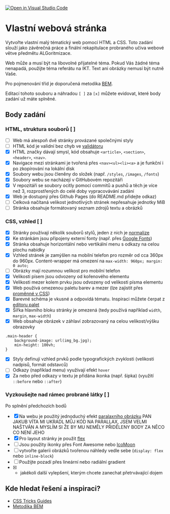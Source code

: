 [![Open in Visual Studio Code](https://classroom.github.com/assets/open-in-vscode-c66648af7eb3fe8bc4f294546bfd86ef473780cde1dea487d3c4ff354943c9ae.svg)](https://classroom.github.com/online_ide?assignment_repo_id=7890324&assignment_repo_type=AssignmentRepo)
# Vlastní webová stránka

Vytvořte vlastní malý tématický web pomocí HTML a CSS. Toto zadání slouží jako závěrečná práce a finální rekapitulace probraného učiva webové větve předmětu ALGoritmizace.

Web může a musí být na libovolné přijatelné téma. Pokud Vás žádné téma nenapadá, použijte téma referátu na IKT. Text ani obrázky nemusí být nutně Vaše.

Pro pojmenování tříd je doporučená metodika [BEM](http://getbem.com/introduction/).

Editací tohoto souboru a náhradou ``[ ]`` za ``[x]`` můžete evidovat, které body zadání už máte splněné.

## Body zadání

### HTML, struktura souborů [ ]

* [ ] Web má alespoň dvě stránky provázané společnými styly
* [ ] HTML kód je validní bez chyb ve [validátoru](https://validator.w3.org/)
* [X] HTML značky dávají smysl, kód obsahuje ``<article>``, ``<section>``, ``<header>``, ``<nav>``.
* [X] Navigace mezi stránkami je tvořená přes ``<nav><ul><li><a>`` a je funkční i po zkopírování na lokální disk
* [X] Soubory webu jsou členěny do složek (např. ``/styles``, ``/images``, ``/fonts``)
* [X] Soubory webu se nacházejí v GitHubovém repozitáři
* [X] V repozitáři se soubory ocitly pomocí commitů a pushů a těch je více než 3, rozprostřených do celé doby vypracovávání zadání
* [X] Web je dostupný přes Github Pages (do README.md přidejte odkaz)
* [ ] Celková načítaná velikost jednotlivých stránek nepřesahuje jednotky MiB
* [ ] Stránka obsahuje formátovaný seznam zdrojů textu a obrázků

### CSS, vzhled [ ]

* [X] Stránky používají několik souborů stylů, jeden z nich je [normalize](https://necolas.github.io/normalize.css/)
* [X] Ke stránkám jsou připojeny externí fonty (např. přes [Google Fonts](https://fonts.google.com/))
* [X] Stránka obsahuje horizontální nebo vertikální menu s odkazy na celou plochu nabídky
* [X] Vzhled stránek je zamýšlen na mobilní telefon pro rozměr od cca 360px do 960px. Content-wrapper má omezení na ``max-width: 960px; margin: 0 auto;``
* [ ] Obrázky mají rozumnou velikost pro mobilní telefon
* [X] Velikosti písem jsou odvozeny od kořenového elementu
* [X] Velikosti mezer kolem prvku jsou odvozeny od velikosti písma elementu
* [X] Web používá omezenou paletu barev a mezer (lze zajistit přes [proměnné v CSS](https://developer.mozilla.org/en-US/docs/Web/CSS/Using_CSS_custom_properties))
* [X] Barevné schéma je vkusné a odpovídá tématu. Inspiraci můžete čerpat z [editoru palet](https://coolors.co/palettes/trending)
* [X] Šířka hlavního bloku stránky je omezená (tedy používá například ``width``, ``margin``, ``max-width``)
* [X] Web obsahuje obrázek v záhlaví zobrazovaný na celou velikost/výšku obrazovky
````    
.main-header {
    background-image: url(img_bg.jpg);
    min-height: 100vh;
}
````
* [X] Styly definují vzhled prvků podle typografických zvyklosti (velikosti nadpisů, formát odstavců)
* [ ] Odkazy (například menu) využívají efekt ``hover``
* [X] Za nebo před odkazy v textu je přidána ikonka (např. šipka) (využití ``::before`` nebo ``::after``)

### Vyzkoušejte nad rámec probrané látky [ ]

Po splnění předchozích bodů

* [X] Na webu je použitý jednoduchý efekt [paralaxního obrázku](https://www.w3schools.com/howto/howto_css_parallax.asp) PAN JAKUB VÍTA MI UKRADL MŮJ KÓD NA PARALLAX, JSEM VELMI NAŠTVÁN A MYSLÍM SI ŽE BY MU NEMĚLY PŘIDĚLENY BODY ZA NĚCO CO NENÍ JEHO
* [X] Pro layout stránky je použit [flex](https://css-tricks.com/snippets/css/a-guide-to-flexbox/)
* [ ] Jsou použity ikonky přes Font Awesome nebo [IcoMoon](https://icomoon.io/)
* [ ] vytvořte galerii obrázků tvořenou náhledy vedle sebe (``display: flex`` nebo ``inline-block``)
* [ ] Použijte pozadí přes lineární nebo radiální gradient
* [X] + jakékoli další vylepšení, kterým chcete zanechat přetrvávající dojem

## Kde hledat řešení a inspiraci?

* [CSS Tricks Guides](https://css-tricks.com/guides/)
* [Metodika BEM](http://getbem.com/introduction/)
